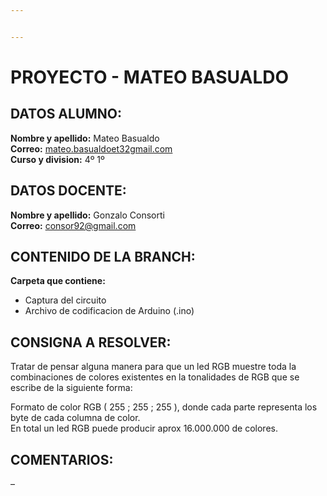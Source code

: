 ```yaml
---


---
```


<h1 id="proyecto---mateo-basualdo"><strong>PROYECTO - MATEO BASUALDO</strong></h1>
<h2 id="datos-alumno">DATOS ALUMNO:</h2>
<p><strong>Nombre y apellido:</strong> Mateo Basualdo<br>
<strong>Correo:</strong> <a href="https://mail.google.com/mail/?view=cm&amp;fs=1&amp;to=mateo.basualdoet32@gmail.com&amp;authuser=1%29">mateo.basualdoet32gmail.com</a><br>
<strong>Curso y division:</strong> 4º 1º</p>
<h2 id="datos-docente">DATOS DOCENTE:</h2>
<p><strong>Nombre y apellido:</strong> Gonzalo Consorti<br>
<strong>Correo:</strong> <a href="https://mail.google.com/mail/?view=cm&amp;fs=1&amp;to=consor92%40gmail.com&amp;authuser=1">consor92@gmail.com</a></p>
<h2 id="contenido-de-la-branch">CONTENIDO DE LA BRANCH:</h2>
<p><strong>Carpeta que contiene:</strong></p>
<ul>
<li>Captura del circuito</li>
<li>Archivo de codificacion de Arduino (.ino)</li>
</ul>
<h2 id="consigna-a-resolver">CONSIGNA A RESOLVER:</h2>
<p>Tratar de pensar alguna manera para que un led RGB muestre toda la combinaciones de colores existentes en la tonalidades de RGB que se escribe de la siguiente forma:</p>
<p>Formato de color RGB ( 255 ; 255 ; 255 ), donde cada parte representa los byte de cada columna de color.<br>
En total un led RGB puede producir aprox 16.000.000 de colores.</p>
<h2 id="comentarios">COMENTARIOS:</h2>
<p>–</p>

